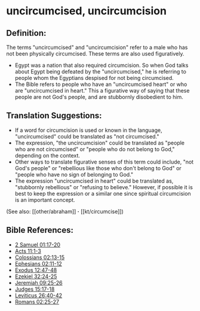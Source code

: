 # uncircumcised, uncircumcision #

## Definition: ##

The terms "uncircumcised" and "uncircumcision" refer to a male who has not been physically circumcised. These terms are also used figuratively.

* Egypt was a nation that also required circumcision. So when God talks about Egypt being defeated by the "uncircumcised," he is referring to people whom the Egyptians despised for not being circumcised.
* The Bible refers to people who have an "uncircumcised heart" or who are "uncircumcised in heart." This a figurative way of saying that these people are not God's people, and are stubbornly disobedient to him.

## Translation Suggestions: ##

* If a word for circumcision is used or known in the language, "uncircumcised" could be translated as "not circumcised."
* The expression, "the uncircumcision" could be translated as "people who are not circumcised" or "people who do not belong to God," depending on the context.
* Other ways to translate figurative senses of this term could include, "not God's people" or "rebellious like those who don't belong to God" or "people who have no sign of belonging to God."
* The expression "uncircumcised in heart" could be translated as, "stubbornly rebellious" or "refusing to believe." However, if possible it is best to keep the expression or a similar one since spiritual circumcision is an important concept.

(See also: [[other/abraham]] **·** [[kt/circumcise]])

## Bible References: ##

* [2 Samuel 01:17-20](en/tn/2sa/help/01/17)
* [Acts 11:1-3](en/tn/act/help/11/01)
* [Colossians 02:13-15](en/tn/col/help/02/13)
* [Ephesians 02:11-12](en/tn/eph/help/02/11)
* [Exodus 12:47-48](en/tn/exo/help/12/47)
* [Ezekiel 32:24-25](en/tn/ezk/help/32/24)
* [Jeremiah 09:25-26](en/tn/jer/help/09/25)
* [Judges 15:17-18](en/tn/jdg/help/15/17)
* [Leviticus 26:40-42](en/tn/lev/help/26/40)
* [Romans 02:25-27](en/tn/rom/help/02/25)